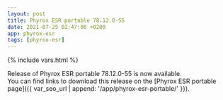 ```yaml
---
layout: post
title: Phyrox ESR portable 78.12.0-55
date: 2021-07-25 02:47:00 +0200
app: phyrox-esr
tags: [phyrox-esr]
---
```

{% include vars.html %}

Release of Phyrox ESR portable 78.12.0-55 is now available.<br />
You can find links to download this release on the [Phyrox ESR portable page]({{ var_seo_url | append: '/app/phyrox-esr-portable/' }}).
